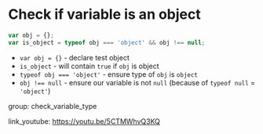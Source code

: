 # Check if variable is an object

```javascript
var obj = {};
var is_object = typeof obj === 'object' && obj !== null;
```

- `var obj = {}` - declare test object
- `is_object` - will contain ```true``` if ```obj``` is object
- `typeof obj === 'object'` - ensure type of ```obj``` is ```object```
- `obj !== null` - ensure our variable is not ```null``` (because of ```typeof null``` = ```'object'```)

group: check_variable_type


link_youtube: https://youtu.be/5CTMWhvQ3KQ
